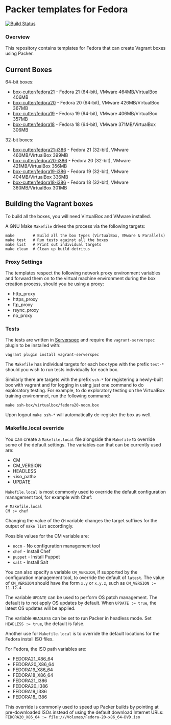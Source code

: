 # Packer templates for Fedora
[![Build Status](https://box-cutter.ci.cloudbees.com/buildStatus/icon?job=fedora-vm)](https://box-cutter.ci.cloudbees.com/job/fedora-vm/)

### Overview

This repository contains templates for Fedora that can create Vagrant boxes
using Packer.

## Current Boxes

64-bit boxes:

* [box-cutter/fedora21](https://vagrantcloud.com/box-cutter/fedora21) - Fedora 21 (64-bit), VMware 464MB/VirtualBox 406MB
* [box-cutter/fedora20](https://vagrantcloud.com/box-cutter/fedora20) - Fedora 20 (64-bit), VMware 426MB/VirtualBox 367MB
* [box-cutter/fedora19](https://vagrantcloud.com/box-cutter/fedora19) - Fedora 19 (64-bit), VMware 406MB/VirtualBox 357MB
* [box-cutter/fedora18](https://vagrantcloud.com/box-cutter/fedora18) - Fedora 18 (64-bit), VMware 371MB/VirtualBox 306MB

32-bit boxes:

* [box-cutter/fedora21-i386](https://vagrantcloud.com/box-cutter/fedora21-i386) - Fedora 21 (32-bit), VMware 460MB/VirtualBox 399MB
* [box-cutter/fedora20-i386](https://vagrantcloud.com/box-cutter/fedora20-i386) - Fedora 20 (32-bit), VMware 421MB/VirtualBox 356MB
* [box-cutter/fedora19-i386](https://vagrantcloud.com/box-cutter/fedora19-i386) - Fedora 19 (32-bit), VMware 404MB/VirtualBox 336MB
* [box-cutter/fedora18-i386](https://vagrantcloud.com/box-cutter/fedora18-i386) - Fedora 18 (32-bit), VMware 360MB/VirtualBox 301MB


## Building the Vagrant boxes

To build all the boxes, you will need VirtualBox and VMware
installed.

A GNU Make `Makefile` drives the process via the following targets:

    make        # Build all the box types (VirtualBox, VMware & Parallels)
    make test   # Run tests against all the boxes
    make list   # Print out individual targets
    make clean  # Clean up build detritus

### Proxy Settings

The templates respect the following network proxy environment variables
and forward them on to the virtual machine environment during the box creation
process, should you be using a proxy:

* http_proxy
* https_proxy
* ftp_proxy
* rsync_proxy
* no_proxy
 
### Tests

The tests are written in [Serverspec](http://serverspec.org) and require the
`vagrant-serverspec` plugin to be installed with:

    vagrant plugin install vagrant-serverspec

The `Makefile` has individual targets for each box type with the prefix
`test-*` should you wish to run tests individually for each box.

Similarly there are targets with the prefix `ssh-*` for registering a
newly-built box with vagrant and for logging in using just one command to
do exploratory testing.  For example, to do exploratory testing
on the VirtualBox training environmnet, run the following command:

    make ssh-box/virtualbox/fedora20-nocm.box

Upon logout `make ssh-*` will automatically de-register the box as well.

### Makefile.local override

You can create a `Makefile.local` file alongside the `Makefile` to override
some of the default settings.  The variables can that can be currently
used are:

* CM
* CM_VERSION
* HEADLESS
* \<iso_path\>
* UPDATE

`Makefile.local` is most commonly used to override the default configuration
management tool, for example with Chef:

    # Makefile.local
    CM := chef

Changing the value of the `CM` variable changes the target suffixes for
the output of `make list` accordingly.

Possible values for the CM variable are:

* `nocm` - No configuration management tool
* `chef` - Install Chef
* `puppet` - Install Puppet
* `salt`  - Install Salt

You can also specify a variable `CM_VERSION`, if supported by the
configuration management tool, to override the default of `latest`.
The value of `CM_VERSION` should have the form `x.y` or `x.y.z`,
such as `CM_VERSION := 11.12.4`

The variable `UPDATE` can be used to perform OS patch management.  The
default is to not apply OS updates by default.  When `UPDATE := true`,
the latest OS updates will be applied.

The variable `HEADLESS` can be set to run Packer in headless mode.
Set `HEADLESS := true`, the default is false.

Another use for `Makefile.local` is to override the default locations
for the Fedora install ISO files.

For Fedora, the ISO path variables are:

* FEDORA21_X86_64
* FEDORA20_X86_64
* FEDORA19_X86_64
* FEDORA18_X86_64
* FEDORA21_I386
* FEDORA20_I386
* FEDORA19_I386
* FEDORA18_I386

This override is commonly used to speed up Packer builds by
pointing at pre-downloaded ISOs instead of using the default
download Internet URLs:
`FEDORA20_X86_64 := file:///Volumes/Fedora-20-x86_64-DVD.iso`
